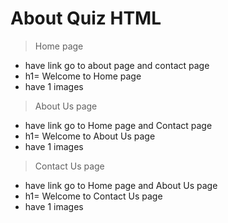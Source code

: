 # About Quiz HTML

> Home page 
- have link go to about page and contact page
- h1= Welcome to Home page
- have 1 images

> About Us page 
- have link go to Home page and Contact page
- h1= Welcome to About Us page
- have 1 images

> Contact Us page 
- have link go to Home page and About Us page
- h1= Welcome to Contact Us page
- have 1 images